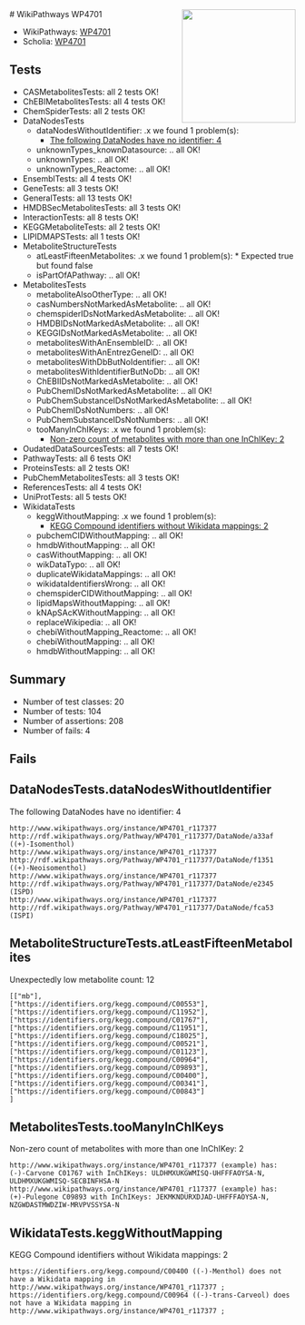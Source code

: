 <img style="float: right; width: 200px" src="https://upload.wikimedia.org/wikipedia/commons/thumb/8/83/Wplogo_with_text_500.png/640px-Wplogo_with_text_500.png" />
# WikiPathways WP4701

* WikiPathways: [WP4701](https://new.wikipathways.org/pathways/WP4701)
* Scholia: [WP4701](https://scholia.toolforge.org/wikipathways/WP4701)
## Tests
* CASMetabolitesTests: all 2 tests OK!
* ChEBIMetabolitesTests: all 4 tests OK!
* ChemSpiderTests: all 2 tests OK!
* DataNodesTests
    * dataNodesWithoutIdentifier: .x we found 1 problem(s):
        * [The following DataNodes have no identifier: 4](#d2d32fa3)
    * unknownTypes_knownDatasource: .. all OK!
    * unknownTypes: .. all OK!
    * unknownTypes_Reactome: .. all OK!
* EnsemblTests: all 4 tests OK!
* GeneTests: all 3 tests OK!
* GeneralTests: all 13 tests OK!
* HMDBSecMetabolitesTests: all 3 tests OK!
* InteractionTests: all 8 tests OK!
* KEGGMetaboliteTests: all 2 tests OK!
* LIPIDMAPSTests: all 1 tests OK!
* MetaboliteStructureTests
    * atLeastFifteenMetabolites: .x we found 1 problem(s):
            * Expected true but found false
    * isPartOfAPathway: .. all OK!
* MetabolitesTests
    * metaboliteAlsoOtherType: .. all OK!
    * casNumbersNotMarkedAsMetabolite: .. all OK!
    * chemspiderIDsNotMarkedAsMetabolite: .. all OK!
    * HMDBIDsNotMarkedAsMetabolite: .. all OK!
    * KEGGIDsNotMarkedAsMetabolite: .. all OK!
    * metabolitesWithAnEnsembleID: .. all OK!
    * metabolitesWithAnEntrezGeneID: .. all OK!
    * metabolitesWithDbButNoIdentifier: .. all OK!
    * metabolitesWithIdentifierButNoDb: .. all OK!
    * ChEBIIDsNotMarkedAsMetabolite: .. all OK!
    * PubChemIDsNotMarkedAsMetabolite: .. all OK!
    * PubChemSubstanceIDsNotMarkedAsMetabolite: .. all OK!
    * PubChemIDsNotNumbers: .. all OK!
    * PubChemSubstanceIDsNotNumbers: .. all OK!
    * tooManyInChIKeys: .x we found 1 problem(s):
        * [Non-zero count of metabolites with more than one InChIKey: 2](#a4e4037f)
* OudatedDataSourcesTests: all 7 tests OK!
* PathwayTests: all 6 tests OK!
* ProteinsTests: all 2 tests OK!
* PubChemMetabolitesTests: all 3 tests OK!
* ReferencesTests: all 4 tests OK!
* UniProtTests: all 5 tests OK!
* WikidataTests
    * keggWithoutMapping: .x we found 1 problem(s):
        * [KEGG Compound identifiers without Wikidata mappings: 2](#76796b45)
    * pubchemCIDWithoutMapping: .. all OK!
    * hmdbWithoutMapping: .. all OK!
    * casWithoutMapping: .. all OK!
    * wikDataTypo: .. all OK!
    * duplicateWikidataMappings: .. all OK!
    * wikidataIdentifiersWrong: .. all OK!
    * chemspiderCIDWithoutMapping: .. all OK!
    * lipidMapsWithoutMapping: .. all OK!
    * kNApSAcKWithoutMapping: .. all OK!
    * replaceWikipedia: .. all OK!
    * chebiWithoutMapping_Reactome: .. all OK!
    * chebiWithoutMapping: .. all OK!
    * hmdbWithoutMapping: .. all OK!


## Summary

* Number of test classes: 20
* Number of tests: 104
* Number of assertions: 208
* Number of fails: 4

## Fails

<a name="d2d32fa3" />

## DataNodesTests.dataNodesWithoutIdentifier

The following DataNodes have no identifier: 4
```
http://www.wikipathways.org/instance/WP4701_r117377 http://rdf.wikipathways.org/Pathway/WP4701_r117377/DataNode/a33af ((+)-Isomenthol)
http://www.wikipathways.org/instance/WP4701_r117377 http://rdf.wikipathways.org/Pathway/WP4701_r117377/DataNode/f1351 ((+)-Neoisomenthol)
http://www.wikipathways.org/instance/WP4701_r117377 http://rdf.wikipathways.org/Pathway/WP4701_r117377/DataNode/e2345 (ISPD)
http://www.wikipathways.org/instance/WP4701_r117377 http://rdf.wikipathways.org/Pathway/WP4701_r117377/DataNode/fca53 (ISPI)
```

<a name="3b0f93a4" />

## MetaboliteStructureTests.atLeastFifteenMetabolites

Unexpectedly low metabolite count: 12

```
[["mb"],
["https://identifiers.org/kegg.compound/C00553"],
["https://identifiers.org/kegg.compound/C11952"],
["https://identifiers.org/kegg.compound/C01767"],
["https://identifiers.org/kegg.compound/C11951"],
["https://identifiers.org/kegg.compound/C18025"],
["https://identifiers.org/kegg.compound/C00521"],
["https://identifiers.org/kegg.compound/C01123"],
["https://identifiers.org/kegg.compound/C00964"],
["https://identifiers.org/kegg.compound/C09893"],
["https://identifiers.org/kegg.compound/C00400"],
["https://identifiers.org/kegg.compound/C00341"],
["https://identifiers.org/kegg.compound/C00843"]
]
```

<a name="a4e4037f" />

## MetabolitesTests.tooManyInChIKeys

Non-zero count of metabolites with more than one InChIKey: 2
```
http://www.wikipathways.org/instance/WP4701_r117377 (example) has: (-)-Carvone C01767 with InChIKeys: ULDHMXUKGWMISQ-UHFFFAOYSA-N, ULDHMXUKGWMISQ-SECBINFHSA-N
http://www.wikipathways.org/instance/WP4701_r117377 (example) has: (+)-Pulegone C09893 with InChIKeys: JEKMKNDURXDJAD-UHFFFAOYSA-N, NZGWDASTMWDZIW-MRVPVSSYSA-N
```

<a name="76796b45" />

## WikidataTests.keggWithoutMapping

KEGG Compound identifiers without Wikidata mappings: 2
```
https://identifiers.org/kegg.compound/C00400 ((-)-Menthol) does not have a Wikidata mapping in http://www.wikipathways.org/instance/WP4701_r117377 ; 
https://identifiers.org/kegg.compound/C00964 ((-)-trans-Carveol) does not have a Wikidata mapping in http://www.wikipathways.org/instance/WP4701_r117377 ; 
```

